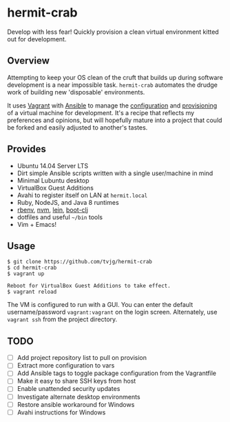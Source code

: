 # hermit-crab

Develop with less fear! Quickly provision a clean virtual environment kitted
out for development.

## Overview

Attempting to keep your OS clean of the cruft that builds up during software
development is a near impossible task. `hermit-crab` automates the drudge work
of building new 'disposable' environments.

It uses [Vagrant][vagrant] with [Ansible][ansible] to manage the
[configuration][config] and [provisioning][provision] of a virtual machine for
development. It's a recipe that reflects my preferences and opinions, but will
hopefully mature into a project that could be forked and easily adjusted to
another's tastes.

## Provides

- Ubuntu 14.04 Server LTS
- Dirt simple Ansible scripts written with a single user/machine in mind
- Minimal Lubuntu desktop
- VirtualBox Guest Additions
- Avahi to register itself on LAN at `hermit.local`
- Ruby, NodeJS, and Java 8 runtimes
- [rbenv][rbenv], [nvm][nvm], [lein][lein], [boot-clj][boot]
- dotfiles and useful `~/bin` tools
- Vim + Emacs!

## Usage

    $ git clone https://github.com/tvjg/hermit-crab
    $ cd hermit-crab
    $ vagrant up

    Reboot for VirtualBox Guest Additions to take effect.
    $ vagrant reload

The VM is configured to run with a GUI. You can enter the default
username/password `vagrant:vagrant` on the login screen. Alternately, use
`vagrant ssh` from the project directory.

## TODO

- [ ] Add project repository list to pull on provision
- [ ] Extract more configuration to vars
- [ ] Add Ansible tags to toggle package configuration from the Vagrantfile
- [ ] Make it easy to share SSH keys from host
- [ ] Enable unattended security updates
- [ ] Investigate alternate desktop environments
- [ ] Restore ansible workaround for Windows
- [ ] Avahi instructions for Windows

[vagrant]: https://www.vagrantup.com/ 
[ansible]: http://www.ansible.com/about
[rbenv]: https://github.com/sstephenson/rbenv
[nvm]: https://github.com/creationix/nvm
[boot]: https://github.com/boot-clj/boot
[config]: http://docs.vagrantup.com/v2/why-vagrant/index.html
[provision]: http://en.wikipedia.org/wiki/Provisioning#Server_provisioning
[lein]: https://github.com/technomancy/leiningen 
